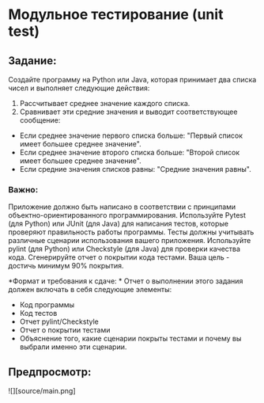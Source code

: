 # Модульное тестирование (unit test)

## Задание: 
Создайте программу на Python или Java, которая принимает два списка чисел и выполняет следующие действия:

1. Рассчитывает среднее значение каждого списка.
2. Сравнивает эти средние значения и выводит соответствующее сообщение:
- Если среднее значение первого списка больше: "Первый список имеет большее среднее значение".
- Если среднее значение второго списка больше: "Второй список имеет большее среднее значение".
- Если средние значения списков равны: "Средние значения равны".

### Важно:
Приложение должно быть написано в соответствии с принципами объектно-ориентированного программирования.
Используйте Pytest (для Python) или JUnit (для Java) для написания тестов, которые проверяют правильность работы программы. Тесты должны учитывать различные сценарии использования вашего приложения.
Используйте pylint (для Python) или Checkstyle (для Java) для проверки качества кода.
Сгенерируйте отчет о покрытии кода тестами. Ваша цель - достичь минимум 90% покрытия.

*Формат и требования к сдаче: *
Отчет о выполнении этого задания должен включать в себя следующие элементы:
- Код программы
- Код тестов
- Отчет pylint/Checkstyle
- Отчет о покрытии тестами
- Объяснение того, какие сценарии покрыты тестами и почему вы выбрали именно эти сценарии.

## Предпросмотр:
![][source/main.png]
